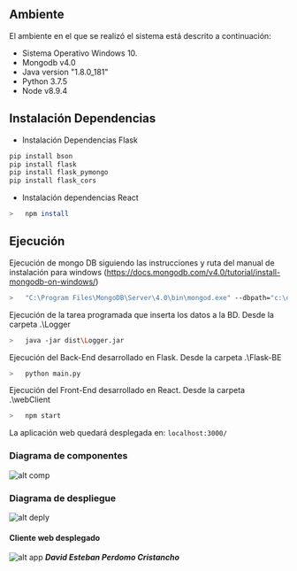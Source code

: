 ## Ambiente
El ambiente en el que se realizó el sistema está descrito a continuación:
* Sistema Operativo Windows 10.
* Mongodb v4.0
* Java version "1.8.0_181"
* Python 3.7.5
* Node v8.9.4

## Instalación Dependencias
- Instalación Dependencias Flask
```sh
pip install bson
pip install flask
pip install flask_pymongo
pip install flask_cors
```
- Instalación dependencias React
```sh
>   npm install
```

## Ejecución
Ejecución de mongo DB siguiendo las instrucciones y ruta del manual de instalación para windows (https://docs.mongodb.com/v4.0/tutorial/install-mongodb-on-windows/)
```sh
>   "C:\Program Files\MongoDB\Server\4.0\bin\mongod.exe" --dbpath="c:\data\db"
```
Ejecución de la tarea programada que inserta los datos a la BD. Desde la carpeta .\Logger
```sh
>   java -jar dist\Logger.jar
```
Ejecución del Back-End desarrollado en Flask. Desde la carpeta .\Flask-BE
```sh
>   python main.py
```
Ejecución del Front-End desarrollado en React. Desde la carpeta .\webClient
```sh
>   npm start
```
La aplicación web quedará desplegada en: `localhost:3000/`

### Diagrama de componentes
![alt comp](https://i.ibb.co/pZNKCRd/component.png)
### Diagrama de despliegue
![alt deply](https://i.ibb.co/q9nVGh3/deployment.png)

#### Cliente web desplegado
![alt app](https://i.ibb.co/W6tws5Z/web.png)
***David Esteban Perdomo Cristancho***